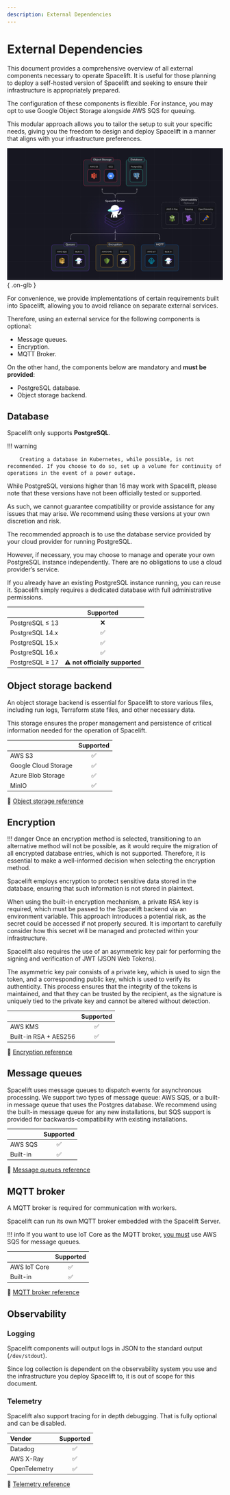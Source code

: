 ```yaml
---
description: External Dependencies
---
```


# External Dependencies

This document provides a comprehensive overview of all external components necessary to operate Spacelift. It is useful for those planning to deploy a self-hosted version of Spacelift and seeking to ensure their infrastructure is appropriately prepared.

The configuration of these components is flexible. For instance, you may opt to use Google Object Storage alongside AWS SQS for queuing.

This modular approach allows you to tailor the setup to suit your specific needs, giving you the freedom to design and deploy Spacelift in a manner that aligns with your infrastructure preferences.

![requirements](../../assets/screenshots/installing-spacelift/reference-architecture/requirements.png){ .on-glb }

For convenience, we provide implementations of certain requirements built into Spacelift, allowing you to avoid reliance on separate external services.

Therefore, using an external service for the following components is optional:

- Message queues.
- Encryption.
- MQTT Broker.

On the other hand, the components below are mandatory and **must be provided**:

- PostgreSQL database.
- Object storage backend.

## Database

Spacelift only supports **PostgreSQL**.

!!! warning

        Creating a database in Kubernetes, while possible, is not recommended. If you choose to do so, set up a volume for continuity of operations in the event of a power outage.

While PostgreSQL versions higher than 16 may work with Spacelift, please note that these versions have not been officially tested or supported.

As such, we cannot guarantee compatibility or provide assistance for any issues that may arise. We recommend using these versions at your own discretion and risk.

The recommended approach is to use the database service provided by your cloud provider for running PostgreSQL.

However, if necessary, you may choose to manage and operate your own PostgreSQL instance independently. There are no obligations to use a cloud provider’s service.

If you already have an existing PostgreSQL instance running, you can reuse it. Spacelift simply requires a dedicated database with full administrative permissions.

|                 |           Supported            |
| :-------------- | :----------------------------: |
| PostgreSQL ≤ 13 |               ❌                |
| PostgreSQL 14.x |               ✅                |
| PostgreSQL 15.x |               ✅                |
| PostgreSQL 16.x |               ✅                |
| PostgreSQL ≥ 17 | ⚠️ **not officially supported** |

## Object storage backend

An object storage backend is essential for Spacelift to store various files, including run logs, Terraform state files, and other necessary data.

This storage ensures the proper management and persistence of critical information needed for the operation of Spacelift.

|                      | Supported |
| :------------------- | :-------: |
| AWS S3               |     ✅     |
| Google Cloud Storage |     ✅     |
| Azure Blob Storage   |     ✅     |
| MinIO                |     ✅     |

🔗 [Object storage reference](./reference/object-storage.md)

## Encryption

!!! danger
    Once an encryption method is selected, transitioning to an alternative method will not be possible, as it would require the migration of all encrypted database entries, which is not supported. Therefore, it is essential to make a well-informed decision when selecting the encryption method.

Spacelift employs encryption to protect sensitive data stored in the database, ensuring that such information is not stored in plaintext.

When using the built-in encryption mechanism, a private RSA key is required, which must be passed to the Spacelift backend via an environment variable. This approach introduces a potential risk, as the secret could be accessed if not properly secured. It is important to carefully consider how this secret will be managed and protected within your infrastructure.

Spacelift also requires the use of an asymmetric key pair for performing the signing and verification of JWT (JSON Web Tokens).

The asymmetric key pair consists of a private key, which is used to sign the token, and a corresponding public key, which is used to verify its authenticity. This process ensures that the integrity of the tokens is maintained, and that they can be trusted by the recipient, as the signature is uniquely tied to the private key and cannot be altered without detection.

|                       | Supported |
| :-------------------- | :-------: |
| AWS KMS               |     ✅     |
| Built-in RSA + AES256 |     ✅     |

🔗 [Encryption reference](./reference/encryption.md)

## Message queues

Spacelift uses message queues to dispatch events for asynchronous processing. We support two types of message queue: AWS SQS, or a built-in message queue that uses the Postgres database. We recommend using the built-in message queue for any new installations, but SQS support is provided for backwards-compatibility with existing installations.

|          | Supported |
| :------- | :-------: |
| AWS SQS  |     ✅     |
| Built-in |     ✅     |

🔗 [Message queues reference](./reference/message-queues.md)

## MQTT broker

A MQTT broker is required for communication with workers.

Spacelift can run its own MQTT broker embedded with the Spacelift Server.

!!! info
    If you want to use IoT Core as the MQTT broker, [you must](./reference/mqtt-broker.md#message-queue-type) use AWS SQS for message queues.

|              | Supported |
| :----------- | :-------: |
| AWS IoT Core |     ✅     |
| Built-in     |     ✅     |

🔗 [MQTT broker reference](./reference/mqtt-broker.md)

## Observability

### Logging

Spacelift components will output logs in JSON to the standard output (`/dev/stdout`).

Since log collection is dependent on the observability system you use and the infrastructure you deploy Spacelift to, it is out of scope for this document.

### Telemetry

Spacelift also support tracing for in depth debugging. That is fully optional and can be disabled.

| Vendor        | Supported |
| :------------ | :-------: |
| Datadog       |     ✅     |
| AWS X-Ray     |     ✅     |
| OpenTelemetry |     ✅     |

🔗 [Telemetry reference](./reference/telemetry.md)
